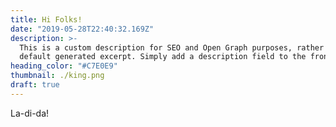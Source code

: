 ```yaml
---
title: Hi Folks!
date: "2019-05-28T22:40:32.169Z"
description: >-
  This is a custom description for SEO and Open Graph purposes, rather than the
  default generated excerpt. Simply add a description field to the frontmatter.
heading_color: "#C7E0E9"
thumbnail: ./king.png
draft: true
---
```


La-di-da!

